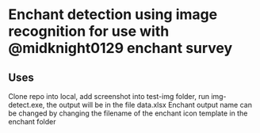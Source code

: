 # Enchant detection using image recognition for use with @midknight0129 enchant survey
## Uses
Clone repo into local, add screenshot into test-img folder, run img-detect.exe, the output will be in the file data.xlsx
Enchant output name can be changed by changing the filename of the enchant icon template in the enchant folder
